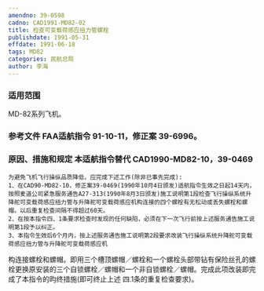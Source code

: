```yaml
---
amendno: 39-0598
cadno: CAD1991-MD82-02
title: 检查可变载荷感应扭力管螺栓
publishdate: 1991-05-31
effdate: 1991-06-18
tags: MD82
categories: 民航总局
author: 李海
---
```


### 适用范围 
MD-82系列飞机。

<!--more-->
### 参考文件    FAA适航指令 91-10-11，修正案 39-6996。

### 原因、措施和规定 本适航指令替代 CAD1990-MD82-10，39-0469 
    为避免飞机飞行操纵品质降低，应完成下述工作(除非已事先完成): 
    1、在CAD90-MD82-10，修正案39-0469(1990年10月4日颁发)适航指令生效之日起14天内，按照麦道公司紧急服务通告A27-313(1990年8月3日颁发)施工说明第1段检查飞行操纵系统升降舵可变载荷感应扭力管与升降舵可变载荷感应机构连接的四个螺栓有无松动或丢失螺栓和螺帽。以后重复检查间隔不得超过60天。 
    2、在按本指令四、1条要求检查时发现的任何缺陷，必须在下一次飞行前按上述服务通告施工说明第1段予以纠正。 
    3、本指令生效后6个月内，按上述服务通告施工说明第2段要求改装飞行操纵系统升降舵可变载荷感应扭力管与升降舵可变载荷感应机
  
构连接螺栓和螺帽。即用三个槽顶螺帽／螺栓和一个螺栓头部带钻有保险丝孔的螺栓更换原安装的三个自锁螺栓／螺帽和一个非自锁螺栓／螺帽。完成此项改装即完成了本指令的昀终措施(即可终止上述
四.1条的重复检查要求)。 
